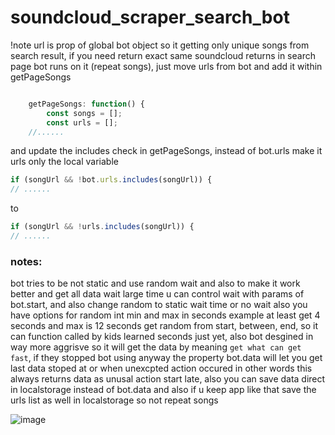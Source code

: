# soundcloud_scraper_search_bot

!note url is prop of global bot object so it getting only unique songs from search result, if you need return exact same soundcloud returns in search page bot runs on it (repeat songs), just move urls from bot and add it within getPageSongs

```javascript

    getPageSongs: function() {
        const songs = [];
        const urls = [];
    //......
```

and update the includes check in getPageSongs, instead of bot.urls make it urls only the local variable
```javascript
if (songUrl && !bot.urls.includes(songUrl)) {
// ......
```
to
```javascript
if (songUrl && !urls.includes(songUrl)) {
// ......
```

### notes:
bot tries to be not static and use random wait and also to make it work better and get all data wait large time u can control wait with params of bot.start, and also change random to static wait time or no wait
also you have options for random int min and max in seconds example at least get 4 seconds and max is 12 seconds get random from start, between, end, so it can function called by kids learned seconds just yet,
also bot desgined in way more aggrisve so it will get the data by meaning `get what can get fast`, if they stopped bot using anyway the property bot.data will let you get last data stoped at or when unexcpted action occured in other words this always returns data as unusal action start late, also you can save data direct in localstorage instead of bot.data and also if u keep app like that save the urls list as well in localstorage so not repeat songs

![image](https://github.com/MahmoudHegazi/soundcloud_scraper_search_bot/assets/55125302/71aac1d2-7db8-4835-a2e9-ccc75a0301e7)
